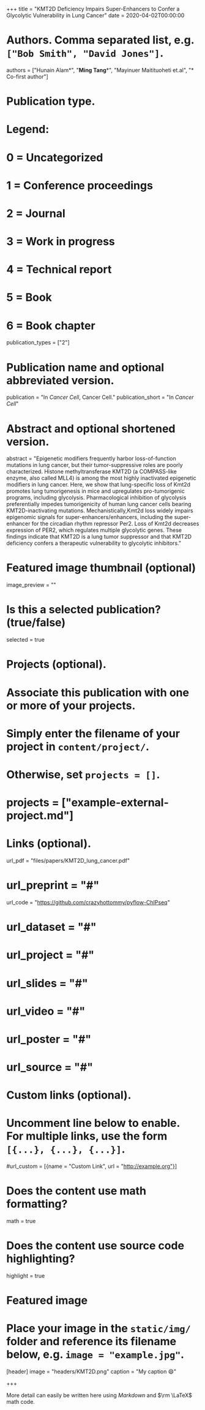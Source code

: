 +++
title = "KMT2D Deficiency Impairs Super-Enhancers to Confer a Glycolytic Vulnerability in Lung Cancer"
date = 2020-04-02T00:00:00

# Authors. Comma separated list, e.g. `["Bob Smith", "David Jones"]`.
authors = ["Hunain Alam*", "**Ming Tang***", "Mayinuer Maitituoheti et.al", "* Co-first author"]

# Publication type.
# Legend:
# 0 = Uncategorized
# 1 = Conference proceedings
# 2 = Journal
# 3 = Work in progress
# 4 = Technical report
# 5 = Book
# 6 = Book chapter
publication_types = ["2"]

# Publication name and optional abbreviated version.
publication = "In *Cancer Cell*, Cancer Cell."
publication_short = "In *Cancer Cell*"

# Abstract and optional shortened version.
abstract = "Epigenetic modifiers frequently harbor loss-of-function mutations in lung cancer, but their tumor-suppressive roles are poorly characterized. Histone methyltransferase KMT2D (a COMPASS-like enzyme, also called MLL4) is among the most highly inactivated epigenetic modifiers in lung cancer. Here, we show that lung-specific loss of Kmt2d promotes lung tumorigenesis in mice and upregulates pro-tumorigenic programs, including glycolysis. Pharmacological inhibition of glycolysis preferentially impedes tumorigenicity of human lung cancer cells bearing KMT2D-inactivating mutations. Mechanistically,Kmt2d loss widely impairs epigenomic signals for super-enhancers/enhancers, including the super-enhancer for the circadian rhythm repressor Per2. Loss of Kmt2d decreases expression of PER2, which regulates multiple glycolytic genes. These findings indicate that KMT2D is a lung tumor suppressor and that KMT2D deficiency confers a therapeutic vulnerability to glycolytic inhibitors."

# Featured image thumbnail (optional)
image_preview = ""

# Is this a selected publication? (true/false)
selected = true

# Projects (optional).
#   Associate this publication with one or more of your projects.
#   Simply enter the filename of your project in `content/project/`.
#   Otherwise, set `projects = []`.
# projects = ["example-external-project.md"]

# Links (optional).
url_pdf = "files/papers/KMT2D_lung_cancer.pdf"
# url_preprint = "#"
url_code = "https://github.com/crazyhottommy/pyflow-ChIPseq"
# url_dataset = "#"
# url_project = "#"
# url_slides = "#"
# url_video = "#"
# url_poster = "#"
# url_source = "#"

# Custom links (optional).
#   Uncomment line below to enable. For multiple links, use the form `[{...}, {...}, {...}]`.
#url_custom = [{name = "Custom Link", url = "http://example.org"}]

# Does the content use math formatting?
math = true

# Does the content use source code highlighting?
highlight = true

# Featured image
# Place your image in the `static/img/` folder and reference its filename below, e.g. `image = "example.jpg"`.
[header]
image = "headers/KMT2D.png"
caption = "My caption :smile:"

+++

More detail can easily be written here using *Markdown* and $\rm \LaTeX$ math code.
